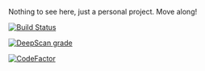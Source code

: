Nothing to see here, just a personal project. Move along!

[![Build Status](https://travis-ci.com/kvasbo/tellulf-client.svg?branch=master)](https://travis-ci.com/kvasbo/tellulf-client)

[![DeepScan grade](https://deepscan.io/api/teams/5079/projects/6855/branches/60175/badge/grade.svg)](https://deepscan.io/dashboard#view=project&tid=5079&pid=6855&bid=60175)

[![CodeFactor](https://www.codefactor.io/repository/github/kvasbo/tellulf-client/badge)](https://www.codefactor.io/repository/github/kvasbo/tellulf-client)
